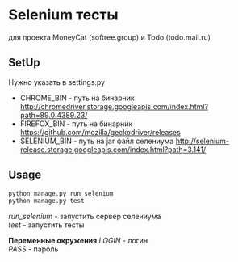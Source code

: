 # Selenium тесты
для проекта MoneyCat (softree.group) и Todo (todo.mail.ru)

## SetUp
Нужно указать в settings.py  
- CHROME_BIN - путь на бинарник http://chromedriver.storage.googleapis.com/index.html?path=89.0.4389.23/
- FIREFOX_BIN - путь на бинарник https://github.com/mozilla/geckodriver/releases
- SELENIUM_BIN - путь на jar файл селениума http://selenium-release.storage.googleapis.com/index.html?path=3.141/

## Usage
```bash
python manage.py run_selenium
python manage.py test
```

*run_selenium* - запустить сервер селениума  
*test* - запустить тесты  

**Переменные окружения** 
*LOGIN* - логин  
*PASS* - пароль  
